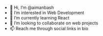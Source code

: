 - 👋 Hi, I’m @aimanbash
- 👀 I’m interested in Web Development
- 🌱 I’m currently learning React
- 💞️ I’m looking to collaborate on  web projects
- 📫 Reach me through social links in bio

<!---
aimanbash/aimanbash is a ✨ special ✨ repository because its `README.md` (this file) appears on your GitHub profile.
You can click the Preview link to take a look at your changes.
--->
